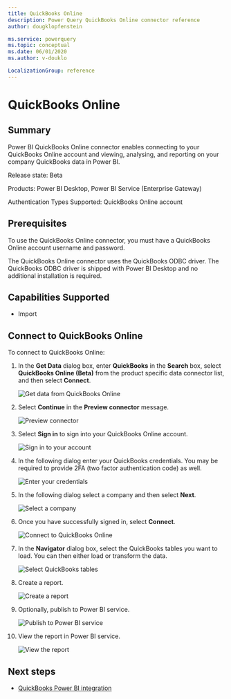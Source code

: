 ```yaml
---
title: QuickBooks Online
description: Power Query QuickBooks Online connector reference
author: dougklopfenstein

ms.service: powerquery
ms.topic: conceptual
ms.date: 06/01/2020
ms.author: v-douklo

LocalizationGroup: reference
---
```


# QuickBooks Online

## Summary

Power BI QuickBooks Online connector enables connecting to your QuickBooks Online account and viewing, analysing, and reporting on your company QuickBooks data in Power BI.

Release state: Beta

Products: Power BI Desktop, Power BI Service (Enterprise Gateway)

Authentication Types Supported: QuickBooks Online account

## Prerequisites

To use the QuickBooks Online connector, you must have a QuickBooks Online account username and password.

The QuickBooks Online connector uses the QuickBooks ODBC driver. The QuickBooks ODBC driver is shipped with Power BI Desktop and no additional installation is required.

## Capabilities Supported

* Import

## Connect to QuickBooks Online

To connect to QuickBooks Online:

1. In the **Get Data** dialog box, enter **QuickBooks** in the **Search** box, select **QuickBooks Online (Beta)** from the product specific data connector list, and then select **Connect**.

   ![Get data from QuickBooks Online](media/quickbooks-online/qb-get-data.png)
   
2. Select **Continue** in the **Preview connector** message.

   ![Preview connector](media/quickbooks-online/qb-preview-connector.png)

3. Select **Sign in** to sign into your QuickBooks Online account.

   ![Sign in to your account](media/quickbooks-online/qb-signin.png)

4. In the following dialog enter your QuickBooks credentials. You may be required to provide 2FA (two factor authentication code) as well.

   ![Enter your credentials](media/quickbooks-online/qb-intuit-signin.png)

5. In the following dialog select a company and then select **Next**.

   ![Select a company](media/quickbooks-online/qb-select-company.png)

6. Once you have successfully signed in, select **Connect**.

   ![Connect to QuickBooks Online](media/quickbooks-online/qb-connect.png)

7. In the **Navigator** dialog box, select the QuickBooks tables you want to load. You can then either load or transform the data.

   ![Select QuickBooks tables](media/quickbooks-online/qb-navigator-window.png)

8. Create a report.

   ![Create a report](media/quickbooks-online/qb-sample-report.png)

9. Optionally, publish to Power BI service.

   ![Publish to Power BI service](media/quickbooks-online/qb-publish.png)

10. View the report in Power BI service.

    ![View the report](media/quickbooks-online/qb-view-report.png)

## Next steps

* [QuickBooks Power BI integration](https://powerbi.microsoft.com/integrations/quickbooks-online/)